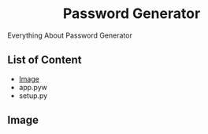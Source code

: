 <div align="center">
  <h1>Password Generator</h1>
</div>
Everything About Password Generator

## List of Content
* [Image](#Image)
* app.pyw
* setup.py

## Image
